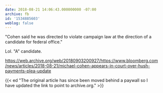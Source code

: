 ```yaml
---
date: 2018-08-21 14:06:43.000000000 -07:00
archive: fb
id: '1534885603'
weblog: false
---
```


"Cohen said he was directed to violate campaign law at the direction of a candidate for federal office."

Lol. "A" candidate.

https://web.archive.org/web/20180903200927/https://www.bloomberg.com/news/articles/2018-08-21/michael-cohen-appears-in-court-over-hush-payments-plea-update

{{< ed "The original article has since been moved behind a paywall so I have updated the link to point to archive.org." >}}